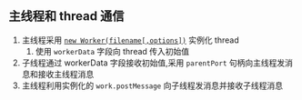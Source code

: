 ## 主线程和 thread 通信
1. 主线程采用 [`new Worker(filename[,options])`](https://nodejs.org/dist/latest-v13.x/docs/api/worker_threads.html#worker_threads_new_worker_filename_options) 实例化 thread
   1. 使用 `workerData` 字段向 thread 传入初始值
2. 子线程通过 workerData 字段接收初始值,采用 `parentPort` 句柄向主线程发消息和接收主线程消息
3. 主线程利用实例化的 `work.postMessage` 向子线程发消息并接收子线程消息